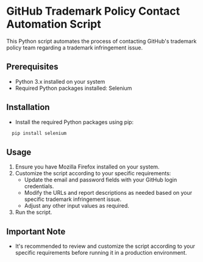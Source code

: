 # GitHub Trademark Policy Contact Automation Script

This Python script automates the process of contacting GitHub's trademark policy team regarding a trademark infringement issue.

## Prerequisites

- Python 3.x installed on your system
- Required Python packages installed: Selenium

## Installation

-  Install the required Python packages using pip:

 ```bash
   pip install selenium
```

## Usage

1. Ensure you have Mozilla Firefox installed on your system.
2. Customize the script according to your specific requirements:
   - Update the email and password fields with your GitHub login credentials.
   - Modify the URLs and report descriptions as needed based on your specific trademark infringement issue.
   - Adjust any other input values as required.
3. Run the script.

## Important Note

- It's recommended to review and customize the script according to your specific requirements before running it in a production environment.

